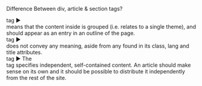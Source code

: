Difference Between div, article & section tags?
  
<section> tag ▶ <section> means that the content inside is grouped (i.e. relates to a single theme), and should appear as an entry in an outline of the page.
<div> tag ▶ <div> does not convey any meaning, aside from any found in its class, lang and title attributes.
<article> tag ▶ The <article> tag specifies independent, self-contained content. An article should make sense on its own and it should be possible to distribute
                 it independently from the rest of the site.
